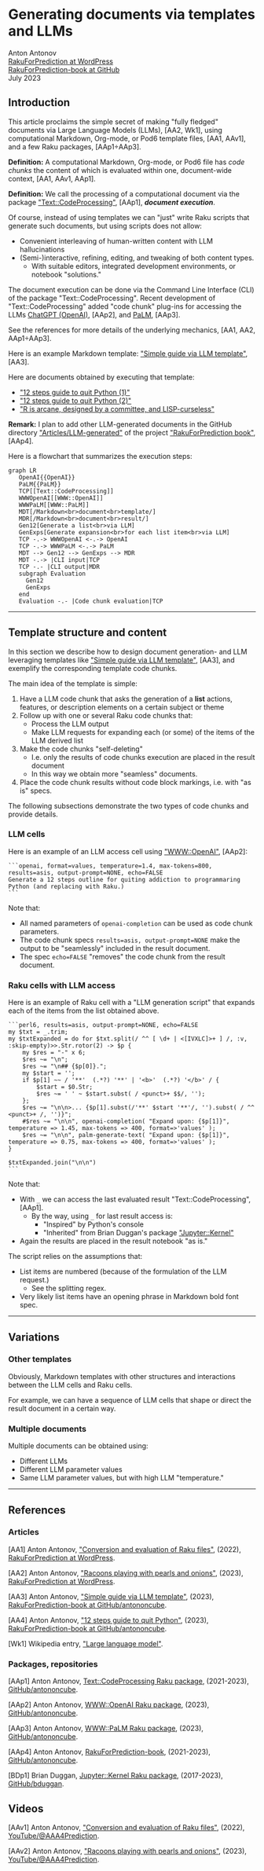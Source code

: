 # Generating documents via templates and LLMs

Anton Antonov   
[RakuForPrediction at WordPress](https://rakuforprediction.wordpress.com)   
[RakuForPrediction-book at GitHub](https://github.com/antononcube/RakuForPrediction-book)   
July 2023


## Introduction

This article proclaims the simple secret of making "fully fledged" documents via 
Large Language Models (LLMs), [AA2, Wk1], using computational Markdown, Org-mode, or Pod6 template files, [AA1, AAv1],
and a few Raku packages, [AAp1÷AAp3].

**Definition:** A computational Markdown, Org-mode, or Pod6 file has *code chunks* the content of which
is evaluated within one, document-wide context, [AA1, AAv1, AAp1].

**Definition:** We call the processing of a computational document via the package
["Text::CodeProcessing"](https://raku.land/zef:antononcube/Text::CodeProcessing), [AAp1],
***document execution***.

Of course, instead of using templates we can "just" write Raku scripts that generate such documents, but using
scripts does not allow:
- Convenient interleaving of human-written content with LLM hallucinations
- (Semi-)interactive, refining, editing, and tweaking of both content types.
  - With suitable editors, integrated development environments, or notebook "solutions."

The document execution can be done via the Command Line Interface (CLI) of the package
"Text::CodeProcessing". Recent development of "Text::CodeProcessing" added "code chunk" plug-ins 
for accessing the LLMs 
[ChatGPT (OpenAI)](https://openai.com/chatgpt), [AAp2], 
and
[PaLM](https://developers.generativeai.google), [AAp3].

See the references for more details of the underlying mechanics, [AA1, AA2, AAp1÷AAp3].

Here is an example Markdown template:
["Simple guide via LLM template"](https://github.com/antononcube/RakuForPrediction-book/blob/main/Articles/Simple-guide-via-LLM-template.md), [AA3].

Here are documents obtained by executing that template:
- ["12 steps guide to quit Python (1)"](https://github.com/antononcube/RakuForPrediction-book/blob/main/Articles/LLM-generated/12-steps-guide-to-quit-Python-via-PaLM-1.md)
- ["12 steps guide to quit Python (2)"](https://github.com/antononcube/RakuForPrediction-book/blob/main/Articles/LLM-generated/12-steps-guide-to-quit-Python-via-PaLM-2.md)
- ["R is arcane, designed by a committee, and LISP-curseless"](https://github.com/antononcube/RakuForPrediction-book/blob/main/Articles/LLM-generated/R-is-arcane-by-comittee-and-LISP-curseless-PaLM.md)

**Remark:** I plan to add other LLM-generated documents in the 
GitHub directory ["Articles/LLM-generated"](https://github.com/antononcube/RakuForPrediction-book/tree/main/Articles/LLM-generated)
of the project 
["RakuForPrediction book"](https://github.com/antononcube/RakuForPrediction-book), [AAp4].

Here is a flowchart that summarizes the execution steps:

```mermaid
graph LR
   OpenAI{{OpenAI}}
   PaLM{{PaLM}}
   TCP[[Text::CodeProcessing]]
   WWWOpenAI[[WWW::OpenAI]] 
   WWWPaLM[[WWW::PaLM]]
   MDT[/Markdown<br>document<br>template/]
   MDR[/Markdown<br>document<br>result/]
   Gen12[Generate a list<br>via LLM]
   GenExps[Generate expansion<br>for each list item<br>via LLM]
   TCP -.-> WWWOpenAI <-.-> OpenAI
   TCP -.-> WWWPaLM <-.-> PaLM
   MDT --> Gen12 --> GenExps --> MDR
   MDT -.-> |CLI input|TCP
   TCP -.- |CLI output|MDR
   subgraph Evaluation
     Gen12
     GenExps
   end
   Evaluation -.- |Code chunk evaluation|TCP
```

----------

## Template structure and content 

In this section we describe how to design document generation- and LLM leveraging templates like
["Simple guide via LLM template"](https://github.com/antononcube/RakuForPrediction-book/blob/main/Articles/Simple-guide-via-LLM-template.md), [AA3],
and exemplify the corresponding template code chunks.

The main idea of the template is simple:
1. Have a LLM code chunk that asks the generation of a **list** actions, features, or description elements on a certain subject or theme
2. Follow up with one or several Raku code chunks that:
   - Process the LLM output
   - Make LLM requests for expanding each (or some) of the items of the LLM derived list
3. Make the code chunks "self-deleting"
   - I.e. only the results of code chunks execution are placed in the result document
   - In this way we obtain more "seamless" documents.
4. Place the code chunk results without code block markings, i.e. with "as is" specs. 

The following subsections demonstrate the two types of code chunks and provide details.


### LLM cells

Here is an example of an LLM access cell using ["WWW::OpenAI"](https://raku.land/zef:antononcube/WWW::OpenAI), [AAp2]:

````
```openai, format=values, temperature=1.4, max-tokens=800, results=asis, output-prompt=NONE, echo=FALSE
Generate a 12 steps outline for quiting addiction to programmaring Python (and replacing with Raku.)
```
````

Note that:

- All named parameters of `openai-completion` can be used as code chunk parameters.
- The code chunk specs `results=asis, output-prompt=NONE` make the output to be "seamlessly" included in the result document.
- The spec `echo=FALSE` "removes" the code chunk from the result document.


### Raku cells with LLM access 

Here is an example of Raku cell with a "LLM generation script" that expands
each of the items from the list obtained above.

````
```perl6, results=asis, output-prompt=NONE, echo=FALSE
my $txt = _.trim;
my $txtExpanded = do for $txt.split(/ ^^ [ \d+ | <[IVXLC]>+ ] /, :v, :skip-empty)>>.Str.rotor(2) -> $p {
    my $res = "-" x 6; 
    $res ~= "\n"; 
    $res ~= "\n## {$p[0]}.";
    my $start = '';
    if $p[1] ~~ / '**'  (.*?) '**' | '<b>'  (.*?) '</b>' / {
        $start = $0.Str;
        $res ~= ' ' ~ $start.subst( / <punct>+ $$/, '');
    };
    $res ~= "\n\n>... {$p[1].subst(/'**' $start '**'/, '').subst( / ^^ <punct>+ /, '')}"; 
    #$res ~= "\n\n", openai-completion( "Expand upon: {$p[1]}", temperature => 1.45, max-tokens => 400, format=>'values' );
    $res ~= "\n\n", palm-generate-text( "Expand upon: {$p[1]}", temperature => 0.75, max-tokens => 400, format=>'values' );
}

$txtExpanded.join("\n\n") 
```
````

Note that:
- With `_` we can access the last evaluated result "Text::CodeProcessing", [AAp1].
  - By the way, using `_` for last result access is:
    - "Inspired" by Python's console
    - "Inherited" from Brian Duggan's package ["Jupyter::Kernel"](https://raku.land/cpan:BDUGGAN/Jupyter::Kernel)
- Again the results are placed in the result notebook "as is."

The script relies on the assumptions that:
- List items are numbered (because of the formulation of the LLM request.)
  - See the splitting regex.
- Very likely list items have an opening phrase in Markdown bold font spec.


------

## Variations

### Other templates 

Obviously, Markdown templates with other structures and interactions between the LLM cells and Raku cells.

For example, we can have a sequence of LLM cells that shape or direct the result document
in a certain way.  

### Multiple documents

Multiple documents can be obtained using:

- Different LLMs 
- Different LLM parameter values
- Same LLM parameter values, but with high LLM "temperature."

------

## References

### Articles

[AA1] Anton Antonov,
["Conversion and evaluation of Raku files"](https://rakuforprediction.wordpress.com/2022/11/05/conversion-and-evaluation-of-raku-files/),
(2022),
[RakuForPrediction at WordPress](https://rakuforprediction.wordpress.com).

[AA2] Anton Antonov,
["Racoons playing with pearls and onions"](https://rakuforprediction.wordpress.com/2023/03/12/racoons-playing-with-pearls-and-onions/),
(2023),
[RakuForPrediction at WordPress](https://rakuforprediction.wordpress.com).

[AA3] Anton Antonov,
["Simple guide via LLM template"](https://github.com/antononcube/RakuForPrediction-book/blob/main/Articles/Simple-guide-via-LLM-template.md),
(2023),
[RakuForPrediction-book at GitHub/antononcube](https://github.com/antononcube/RakuForPrediction-book).

[AA4] Anton Antonov,
["12 steps guide to quit Python"](https://github.com/antononcube/RakuForPrediction-book/blob/main/Articles/LLM-generated/12-steps-guide-to-quit-Python-via-PaLM-1.md),
(2023),
[RakuForPrediction-book at GitHub/antononcube](https://github.com/antononcube/RakuForPrediction-book).

[Wk1] Wikipedia entry, ["Large language model"](https://en.wikipedia.org/wiki/Large_language_model).


### Packages, repositories

[AAp1] Anton Antonov,
[Text::CodeProcessing Raku package](https://github.com/antononcube/Raku-Text-CodeProcessing),
(2021-2023),
[GitHub/antononcube](https://github.com/antononcube).

[AAp2] Anton Antonov,
[WWW::OpenAI Raku package](https://github.com/antononcube/Raku-WWW-OpenAI),
(2023),
[GitHub/antononcube](https://github.com/antononcube).

[AAp3] Anton Antonov,
[WWW::PaLM Raku package](https://github.com/antononcube/Raku-WWW-PaLM),
(2023),
[GitHub/antononcube](https://github.com/antononcube).

[AAp4] Anton Antonov,
[RakuForPrediction-book](https://github.com/antononcube/RakuForPrediction-book),
(2021-2023),
[GitHub/antononcube](https://github.com/antononcube).

[BDp1] Brian Duggan,
[Jupyter::Kernel Raku package](https://github.com/bduggan/raku-jupyter-kernel),
(2017-2023),
[GitHub/bduggan](https://github.com/bduggan/).

## Videos

[AAv1] Anton Antonov,
["Conversion and evaluation of Raku files"](https://www.youtube.com/watch?v=GJO7YqjGn6o),
(2022),
[YouTube/@AAA4Prediction](https://www.youtube.com/@AAA4prediction).

[AAv2] Anton Antonov,
["Racoons playing with pearls and onions"](https://www.youtube.com/watch?v=zlkoNZK8MpU),
(2023),
[YouTube/@AAA4Prediction](https://www.youtube.com/@AAA4prediction).
